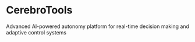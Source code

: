 # CerebroTools
Advanced AI-powered autonomy platform for real-time decision making and adaptive control systems
